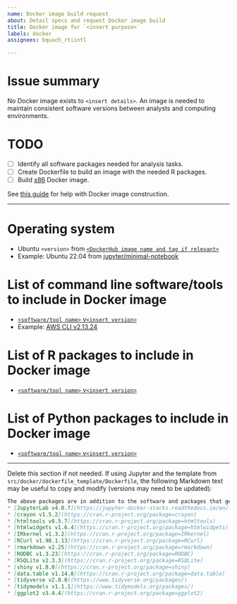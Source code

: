 ```yaml
---
name: Docker image build request
about: Detail specs and request Docker image build
title: Docker image for `<insert purpose>`
labels: docker
assignees: bquach_rtiintl

---
```


# Issue summary

No Docker image exists to `<insert details>`. An image is needed to maintain consistent software versions between analysts and computing environments.

# TODO

- [ ] Identify all software packages needed for analysis tasks.
- [ ] Create Dockerfile to build an image with the needed R packages.
- [ ] Build [x86](https://www.docker.com/blog/multi-arch-build-and-images-the-simple-way/) Docker image.

See [this guide](https://github.com/bquach_rtiintl/omics_analysis_project_template/wiki/Using-and-Creating-Docker-images) for help with Docker image construction.

----

# Operating system

* Ubuntu `<version>` from [`<DockerHub image name and tag if relevant>`](`<URL>`)
* Example: Ubuntu 22.04 from [jupyter/minimal-notebook](https://hub.docker.com/layers/jupyter/minimal-notebook/ubuntu-22.04/images/sha256-42d05d5dab361ae0116cc9c4917017322175d136962c81b63a764881b65e601e?context=explore)

# List of command line software/tools to include in Docker image

* [`<software/tool name>` v`<insert version>`](`<URL>`)
* Example: [AWS CLI v2.13.24](https://docs.aws.amazon.com/cli/latest/userguide/getting-started-version.html)

# List of R packages to include in Docker image

* [`<software/tool name>` v`<insert version>`](`<URL>`)

# List of Python packages to include in Docker image

* [`<software/tool name>` v`<insert version>`](`<URL>`)

---

Delete this section if not needed. If using Jupyter and the template from `src/docker/dockerfile_template/Dockerfile`, the following Markdown text may be useful to copy and modify (versions may need to be updated):

```markdown
The above packages are in addition to the software and packages that get installed in the [Docker Stacks r-notebook](https://jupyter-docker-stacks.readthedocs.io/en/latest/using/selecting.html#jupyter-r-notebook) which include:
* [JupyterLab v4.0.7](https://jupyter-docker-stacks.readthedocs.io/en/latest/)
* [crayon v1.5.2](https://cran.r-project.org/package=crayon)
* [htmltools v0.5.7](https://cran.r-project.org/package=htmltools)
* [htmlwidgets v1.6.4](https://cran.r-project.org/package=htmlwidgets)
* [IRkernel v1.3.2](https://cran.r-project.org/package=IRkernel)
* [RCurl v1.98.1.13](https://cran.r-project.org/package=RCurl)
* [rmarkdown v2.25](https://cran.r-project.org/package=rmarkdown)
* [RODBC v1.3.23](https://cran.r-project.org/package=RODBC)
* [RSQLite v2.3.3](https://cran.r-project.org/package=RSQLite)
* [shiny v1.8.0](https://cran.r-project.org/package=shiny)
* [data.table v1.14.8](https://cran.r-project.org/package=data.table)
* [tidyverse v2.0.0](https://www.tidyverse.org/packages/)
* [tidymodels v1.1.1](https://www.tidymodels.org/packages/)
* [ggplot2 v3.4.4](https://cran.r-project.org/package=ggplot2)
```
